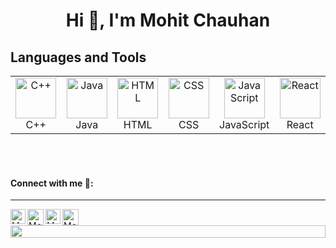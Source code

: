 <h1 align="center">Hi 👋, I'm Mohit Chauhan</h1>

## Languages and Tools

<table align="center">
    <tr>
        <td align="center" width="96">
            <img src="https://techstack-generator.vercel.app/cpp-icon.svg" alt="C++" width="65" height="65"/>
            <br>C++
        </td>
        <td align="center" width="96">
            <img src="https://techstack-generator.vercel.app/java-icon.svg" alt="Java" width="65" height="65"/>
            <br>Java
        </td>
        <td align="center" width="96">
            <img src="https://cdn.jsdelivr.net/gh/devicons/devicon/icons/html5/html5-original.svg" alt="HTML" width="65" height="65"/>
            <br>HTML
        </td>
        <td align="center" width="96">
            <img src="https://cdn.jsdelivr.net/gh/devicons/devicon/icons/css3/css3-original.svg" alt="CSS" width="65" height="65"/>
            <br>CSS
        </td>
        <td align="center" width="96">
            <img src="https://techstack-generator.vercel.app/js-icon.svg" alt="JavaScript" width="65" height="65"/>
            <br>JavaScript
        </td>
        <td align="center" width="96">
            <img src="https://techstack-generator.vercel.app/react-icon.svg" alt="React" width="65" height="65"/>
            <br>React
        </td>
    </tr>
</table>

<br><br>

<h4> Connect with me 🤝: </h4>
<hr>

<a href="https://www.linkedin.com/in/mohit-chauhan-3a08a92a9/">
    <img align="left" alt="Mohit Chauhan | LinkedIn" width="24px" src="https://www.vectorlogo.zone/logos/linkedin/linkedin-icon.svg"/>
</a>

<a href="mailto:mohitchauhan4793@gmail.com">
    <img align="left" alt="Mohit Chauhan | Gmail" width="26px" src="https://www.vectorlogo.zone/logos/gmail/gmail-icon.svg"/>
</a>

<a href="https://www.instagram.com/mohit.chauhan3723/">
    <img align="left" alt="Mohit Chauhan | Instagram" width="24px" src="https://www.vectorlogo.zone/logos/instagram/instagram-icon.svg"/>
</a>

<a href="https://github.com/mohitchauhan331">
    <img align="left" alt="Mohit Chauhan | GitHub" width="26px" src="https://www.vectorlogo.zone/logos/github/github-tile.svg"/>
</a>

<br>

<img src="https://i.imgur.com/dBaSKWF.gif" height="20" width="100%">
